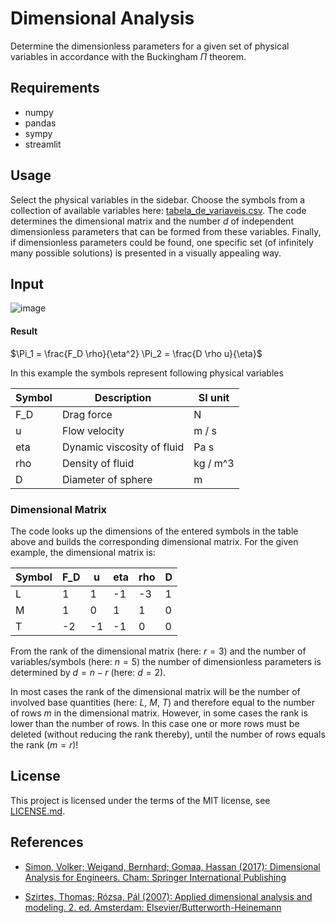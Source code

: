 # Dimensional Analysis
Determine the dimensionless parameters for a given set of physical variables in accordance with the Buckingham $\Pi$ theorem.

## Requirements
* numpy
* pandas
* sympy
* streamlit

## Usage
Select the physical variables in the sidebar. Choose the symbols from a collection of available variables here: [tabela_de_variaveis.csv](tabela_de_variaveis.csv). The code determines the dimensional matrix and the number $d$ of independent dimensionless parameters that can be formed from these variables. Finally, if dimensionless parameters could be found, one specific set (of infinitely many possible solutions) is presented in a visually appealing way.

## Input
![image](https://user-images.githubusercontent.com/84031272/170895719-229e0e02-0d24-430d-abb8-7d47f5dd5cc7.png)

#### Result
$\Pi_1 = \frac{F_D \rho}{\eta^2} \Pi_2 = \frac{D \rho u}{\eta}$

In this example the symbols represent following physical variables
 
| Symbol  | Description                | SI unit |             
|---------|----------------------------|---------|            
| F_D     | Drag force                 |N        |            
| u       | Flow velocity              |m / s    |            
| eta     | Dynamic viscosity of fluid |Pa s     |            
| rho     | Density of fluid           |kg / m^3 |            
| D       | Diameter of sphere         |m        |

### Dimensional Matrix
The code looks up the dimensions of the entered symbols in the table above and builds the corresponding dimensional matrix. For the given example, the dimensional matrix is:

| Symbol | F_D | u  | eta | rho | D |
|--------|-----|----|-----|-----|---|
| L      | 1   | 1  | -1  | -3  | 1 |
| M      | 1   | 0  | 1   | 1   | 0 |
| T      | -2  | -1 | -1  | 0   | 0 |

From the rank of the dimensional matrix (here: $r=3$) and the number of variables/symbols (here: $n=5$) the number of dimensionless parameters is determined by $d = n - r$ (here: $d = 2$).

In most cases the rank of the dimensional matrix will be the number of involved base quantities (here: $L$, $M$, $T$) and therefore equal to the number of rows $m$ in the dimensional matrix. However, in some cases the rank is lower than the number of rows. In this case one or more rows must be deleted (without reducing the rank thereby), until the number of rows equals the rank ($m = r$)!

## License
This project is licensed under the terms of the MIT license, see [LICENSE.md](LICENSE.md).

## References
* [Simon, Volker; Weigand, Bernhard; Gomaa, Hassan (2017): Dimensional Analysis for Engineers. Cham: Springer International Publishing](https://doi.org/10.1007/978-3-319-52028-5)

* [Szirtes, Thomas; Rózsa, Pál (2007): Applied dimensional analysis and modeling. 2. ed. Amsterdam: Elsevier/Butterworth-Heinemann](https://doi.org/10.1016/B978-0-12-370620-1.X5000-X)

